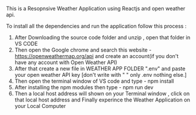 This is a Resopnsive Weather Application using Reactjs and open weather api.

To install all the dependencies and run the application follow this process :

1. After Downloading the source code folder and unzip , open that folder in VS CODE
2. Then open the Google chrome and search this website - https://openweathermap.org/api and create an account(if you don't have any account with Open Weather API)
3. After that create a new file in WEATHER APP FOLDER  ".env"  and paste your open weather API key [don't write with " " only .env nothing else.]
4. Then open the terminal window of VS code and type - npm install
5. After installing the npm modules then type - npm run dev
6. Then a local host address will shown on your Terminal window , click on that local host address and Finally experince the Weather Application on your Local Computer
   
